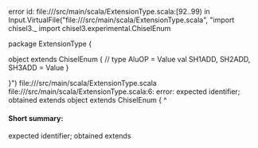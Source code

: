 error id: file://<WORKSPACE>/src/main/scala/ExtensionType.scala:[92..99) in Input.VirtualFile("file://<WORKSPACE>/src/main/scala/ExtensionType.scala", "import chisel3._
import chisel3.experimental.ChiselEnum

package ExtensionType {

  object  extends ChiselEnum {
//    type AluOP = Value
    val SH1ADD, SH2ADD, SH3ADD = Value
  }

}")
file://<WORKSPACE>/src/main/scala/ExtensionType.scala
file://<WORKSPACE>/src/main/scala/ExtensionType.scala:6: error: expected identifier; obtained extends
  object  extends ChiselEnum {
          ^
#### Short summary: 

expected identifier; obtained extends
